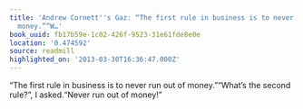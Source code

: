 ```yaml
---
title: 'Andrew Cornett''s Gaz: “The first rule in business is to never run out of
  money.”“W…'
book_uuid: fb17b59e-1c02-426f-9523-31e61fde8e0e
location: '0.474592'
source: readmill
highlighted_on: '2013-03-30T16:36:47.000Z'
---
```


“The first rule in business is to never run out of money.”“What’s the second rule?”, I asked.“Never run out of money!”